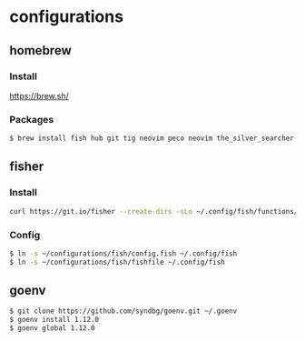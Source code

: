 # configurations

## homebrew

### Install
https://brew.sh/

### Packages
```sh
$ brew install fish hub git tig neovim peco neovim the_silver_searcher
```

## fisher

### Install
```sh
curl https://git.io/fisher --create-dirs -sLo ~/.config/fish/functions/fisher.fish
```

### Config
```sh
$ ln -s ~/configurations/fish/config.fish ~/.config/fish
$ ln -s ~/configurations/fish/fishfile ~/.config/fish
```

## goenv
```sh
$ git clone https://github.com/syndbg/goenv.git ~/.goenv
$ goenv install 1.12.0
$ goenv global 1.12.0
```
